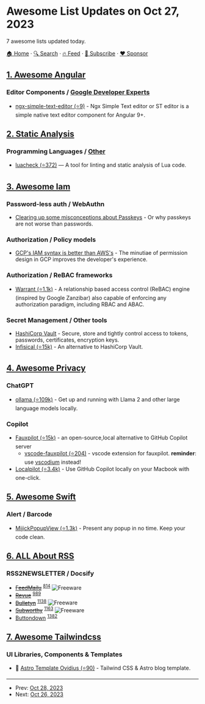 # Awesome List Updates on Oct 27, 2023

7 awesome lists updated today.

[🏠 Home](/README.md) · [🔍 Search](https://www.trackawesomelist.com/search/) · [🔥 Feed](https://www.trackawesomelist.com/rss.xml) · [📮 Subscribe](https://trackawesomelist.us17.list-manage.com/subscribe?u=d2f0117aa829c83a63ec63c2f&id=36a103854c) · [❤️  Sponsor](https://github.com/sponsors/theowenyoung)



## [1. Awesome Angular](/content/PatrickJS/awesome-angular/README.md)

### Editor Components / [Google Developer Experts](https://developers.google.com/experts/all/technology/web-technologies)

*   [ngx-simple-text-editor (⭐9)](https://github.com/Raiper34/ngx-simple-text-editor) - Ngx Simple Text editor or ST editor is a simple native text editor component for Angular 9+.

## [2. Static Analysis](/content/analysis-tools-dev/static-analysis/README.md)

### Programming Languages / [Other](#other-1)

*   [luacheck (⭐372)](https://github.com/lunarmodules/luacheck) — A tool for linting and static analysis of Lua code.

## [3. Awesome Iam](/content/kdeldycke/awesome-iam/README.md)

### Password-less auth / WebAuthn

*   [Clearing up some misconceptions about Passkeys](https://www.stavros.io/posts/clearing-up-some-passkeys-misconceptions/) -  Or why passkeys are not worse than passwords.

### Authorization / Policy models

*   [GCP's IAM syntax is better than AWS's](https://ucarion.com/iam-operation-syntax) - The minutiae of permission design in GCP improves the developer's experience.

### Authorization / ReBAC frameworks

*   [Warrant (⭐1.1k)](https://github.com/warrant-dev/warrant) - A relationship based access control (ReBAC) engine (inspired by Google Zanzibar) also capable of enforcing any authorization paradigm, including RBAC and ABAC.

### Secret Management / Other tools

*   [HashiCorp Vault](https://www.vaultproject.io) - Secure, store and tightly control access to tokens, passwords, certificates, encryption keys.
*   [Infisical (⭐15k)](https://github.com/Infisical/infisical) - An alternative to HashiCorp Vault.

## [4. Awesome Privacy](/content/pluja/awesome-privacy/README.md)

### ChatGPT

*   [ollama (⭐109k)](https://github.com/jmorganca/ollama) - Get up and running with Llama 2 and other large language models locally.

### Copilot

*   [Fauxpilot (⭐15k)](https://github.com/fauxpilot/fauxpilot) - an open-source,local alternative to GitHub Copilot server
    *   [vscode-fauxpilot (⭐204)](https://github.com/Venthe/vscode-fauxpilot) - vscode extension for fauxpilot. **reminder**: use [vscodium](https://vscodium.com/) instead!
*   [Localpilot (⭐3.4k)](https://github.com/danielgross/localpilot) - Use GitHub Copilot locally on your Macbook with one-click.

## [5. Awesome Swift](/content/matteocrippa/awesome-swift/README.md)

### Alert / Barcode

*   [MijickPopupView (⭐1.3k)](https://github.com/Mijick/PopupView) - Present any popup in no time. Keep your code clean.

## [6. ALL About RSS](/content/AboutRSS/ALL-about-RSS/README.md)

### RSS2NEWSLETTER / Docsify

*   [~~FeedMailu~~](https://feedmailu.com/) <sup>[814](https://t.me/s/aboutrss/814)</sup> ![Freeware](https://github.com/AboutRSS/ALL-about-RSS/raw/master/media/icons8-one-free-16.png)
*   [~~Revue~~](https://www.getrevue.co/) <sup>[989](https://t.me/s/aboutrss/989)</sup>
*   [~~Bulletyn~~](http://bulletyn.co/) <sup>[1138](https://t.me/s/aboutrss/1138)</sup> ![Freeware](https://github.com/AboutRSS/ALL-about-RSS/raw/master/media/icons8-one-free-16.png)
*   [~~Subworthy~~](https://subworthy.com/) <sup>[1163](https://t.me/s/aboutrss/1163)</sup> ![Freeware](https://github.com/AboutRSS/ALL-about-RSS/raw/master/media/icons8-one-free-16.png)
*   [Buttondown](https://buttondown.email/) <sup>[1382](https://t.me/s/aboutrss/1382)</sup>

## [7. Awesome Tailwindcss](/content/aniftyco/awesome-tailwindcss/README.md)

### UI Libraries, Components & Templates

*   📁 [Astro Template Ovidius (⭐90)](https://github.com/JustGoodUI/ovidius-astro-theme) - Tailwind CSS & Astro blog template.

---

- Prev: [Oct 28, 2023](/content/2023/10/28/README.md)
- Next: [Oct 26, 2023](/content/2023/10/26/README.md)